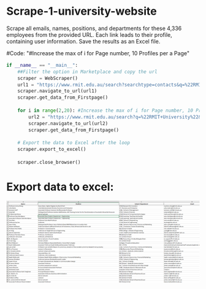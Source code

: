 # Scrape-1-university-website
Scrape all emails, names, positions, and departments for these 4,336 employees from the provided URL. Each link leads to their profile, containing user information. Save the results as an Excel file.

#Code: "#Increase the max of i for Page number, 10 Profiles per a Page"
```python 
if __name__ == "__main__":
    ##Filter the option in Marketplace and copy the url
    scraper = WebScraper()
    url1 = "https://www.rmit.edu.au/search?searchtype=contacts&q=%22RMIT+University%22"
    scraper.navigate_to_url(url1)
    scraper.get_data_from_Firstpage()

    for i in range(2,20): #Increase the max of i for Page number, 10 Profiles per a Page
        url2 = "https://www.rmit.edu.au/search?q=%22RMIT+University%22&searchtype=contacts&current=" + str(i) + "&size=10"
        scraper.navigate_to_url(url2)
        scraper.get_data_from_Firstpage()
    
    # Export the data to Excel after the loop
    scraper.export_to_excel()

    scraper.close_browser()

```

# Export data to excel:
<img src="./Images\Output.PNG">
